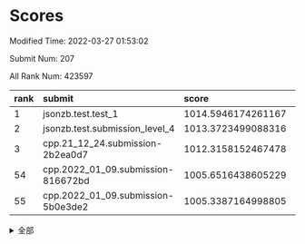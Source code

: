 # Scores

Modified Time: 2022-03-27 01:53:02

Submit Num: 207

All Rank Num: 423597

| rank |               submit               |       score        |       sigma        | pk_num |
| :--- | :--------------------------------- | :----------------- | :----------------- | :----- |
| 1    | jsonzb.test.test_1                 | 1014.5946174261167 | 0.8353031499801254 | 8181   |
| 2    | jsonzb.test.submission_level_4     | 1013.3723499088316 | 0.7970409226727971 | 8186   |
| 3    | cpp.21_12_24.submission-2b2ea0d7   | 1012.3158152467478 | 0.8011370243981119 | 8189   |
| 54   | cpp.2022_01_09.submission-816672bd | 1005.6516438605229 | 0.7228211464649026 | 8186   |
| 55   | cpp.2022_01_09.submission-5b0e3de2 | 1005.3387164998805 | 0.7281711709473526 | 8184   |


<details>
<summary>全部</summary>

| rank |                 submit                 |       score        |       sigma        | pk_num |
| :--- | :------------------------------------- | :----------------- | :----------------- | :----- |
| 1    | jsonzb.test.test_1                     | 1014.5946174261167 | 0.8353031499801254 | 8181   |
| 2    | jsonzb.test.submission_level_4         | 1013.3723499088316 | 0.7970409226727971 | 8186   |
| 3    | cpp.21_12_24.submission-2b2ea0d7       | 1012.3158152467478 | 0.8011370243981119 | 8189   |
| 4    | gobigger.level_3.submission_level_3_21 | 1011.7202535429831 | 0.7707907459621627 | 8188   |
| 5    | gobigger.level_3.submission_level_3_48 | 1011.6598442120729 | 0.7956321832830986 | 8187   |
| 6    | gobigger.level_3.submission_level_3_30 | 1011.6472078172467 | 0.7898967347312515 | 8180   |
| 7    | gobigger.level_3.submission_level_3_26 | 1011.5506287467298 | 0.7658721309660121 | 8184   |
| 8    | gobigger.level_3.submission_level_3_2  | 1011.5408517974549 | 0.7894989732715978 | 8178   |
| 9    | gobigger.level_3.submission_level_3_5  | 1011.4008605214431 | 0.7611568603001443 | 8187   |
| 10   | gobigger.level_3.submission_level_3_39 | 1011.3136416286151 | 0.7522260670149712 | 8185   |
| 11   | gobigger.level_3.submission_level_3_31 | 1010.7344712561375 | 0.7778667688923594 | 8185   |
| 12   | gobigger.level_3.submission_level_3_35 | 1010.6944052666828 | 0.7594011530391079 | 8188   |
| 13   | gobigger.level_3.submission_level_3_19 | 1010.5999452336421 | 0.7643702528182812 | 8183   |
| 14   | gobigger.level_3.submission_level_3_6  | 1010.5788909150474 | 0.7695454522271774 | 8189   |
| 15   | gobigger.level_3.submission_level_3_11 | 1010.5398720908389 | 0.7652399208588436 | 8187   |
| 16   | gobigger.level_3.submission_level_3_25 | 1010.5192771086981 | 0.7745187693473955 | 8188   |
| 17   | gobigger.level_3.submission_level_3_29 | 1010.5020982054979 | 0.7576026708273084 | 8187   |
| 18   | gobigger.level_3.submission_level_3_43 | 1010.489700676946  | 0.7551460020235897 | 8186   |
| 19   | gobigger.level_3.submission_level_3_13 | 1010.3595096741935 | 0.7525925307137301 | 8186   |
| 20   | gobigger.level_3.submission_level_3_18 | 1010.311510002589  | 0.7409503482445488 | 8186   |
| 21   | gobigger.level_3.submission_level_3_27 | 1010.2962674399747 | 0.7608630347016153 | 8186   |
| 22   | gobigger.level_3.submission_level_3_42 | 1010.2427238134538 | 0.7884731950756816 | 8181   |
| 23   | gobigger.level_3.submission_level_3_33 | 1010.2153986611313 | 0.7870731478080647 | 8186   |
| 24   | gobigger.level_3.submission_level_3_38 | 1010.1889735862911 | 0.770033701248652  | 8188   |
| 25   | gobigger.level_3.submission_level_3_8  | 1010.1303032903924 | 0.7603348452832592 | 8187   |
| 26   | gobigger.level_3.submission_level_3_15 | 1009.9938246442721 | 0.7788027874573397 | 8188   |
| 27   | gobigger.level_3.submission_level_3_37 | 1009.8967477161403 | 0.762091133204314  | 8189   |
| 28   | gobigger.level_3.submission_level_3_0  | 1009.8674292989848 | 0.761177973604446  | 8184   |
| 29   | gobigger.level_3.submission_level_3_32 | 1009.8671299032312 | 0.7616619808677866 | 8183   |
| 30   | gobigger.level_3.submission_level_3_16 | 1009.7660947845172 | 0.7451739150436562 | 8185   |
| 31   | gobigger.level_3.submission_level_3_40 | 1009.7236871781712 | 0.7513626750098069 | 8189   |
| 32   | gobigger.level_3.submission_level_3_12 | 1009.721173343659  | 0.7560045343190691 | 8187   |
| 33   | gobigger.level_3.submission_level_3_4  | 1009.7082990584167 | 0.7598321343401298 | 8185   |
| 34   | gobigger.level_3.submission_level_3_49 | 1009.4970772101304 | 0.7800614662888578 | 8188   |
| 35   | gobigger.level_3.submission_level_3_10 | 1009.489499720129  | 0.7586585690353518 | 8186   |
| 36   | gobigger.level_3.submission_level_3_1  | 1009.462032206913  | 0.7736190815147157 | 8185   |
| 37   | gobigger.level_3.submission_level_3_45 | 1009.4517965629008 | 0.7473280151240359 | 8180   |
| 38   | gobigger.level_3.submission_level_3_3  | 1009.3995806435007 | 0.7409390849902268 | 8189   |
| 39   | gobigger.level_3.submission_level_3_17 | 1009.3798850241468 | 0.749352042676014  | 8182   |
| 40   | gobigger.level_3.submission_level_3_9  | 1009.3667451753219 | 0.7483181779629026 | 8181   |
| 41   | gobigger.level_3.submission_level_3_20 | 1009.2920384241664 | 0.7545580968736856 | 8187   |
| 42   | gobigger.level_3.submission_level_3_36 | 1009.2405801129493 | 0.735386122602543  | 8188   |
| 43   | gobigger.level_3.submission_level_3_14 | 1009.2030323271118 | 0.7607497398938792 | 8183   |
| 44   | gobigger.level_3.submission_level_3_22 | 1009.1577144175765 | 0.7736716595836838 | 8182   |
| 45   | gobigger.level_3.submission_level_3_46 | 1009.0040362461018 | 0.739701103200889  | 8184   |
| 46   | gobigger.level_3.submission_level_3_7  | 1008.8850365811562 | 0.7456999114724334 | 8190   |
| 47   | gobigger.level_3.submission_level_3_24 | 1008.8084455936961 | 0.7602818222522144 | 8189   |
| 48   | gobigger.level_3.submission_level_3_44 | 1008.788836269919  | 0.7520722395602577 | 8184   |
| 49   | gobigger.level_3.submission_level_3_47 | 1008.7813483402157 | 0.7511331763344637 | 8187   |
| 50   | gobigger.level_3.submission_level_3_41 | 1008.7517496889412 | 0.7641650067159576 | 8187   |
| 51   | gobigger.level_3.submission_level_3_34 | 1008.6777999950879 | 0.7449378668094179 | 8183   |
| 52   | gobigger.level_3.submission_level_3_23 | 1008.5513381959915 | 0.7453470734241405 | 8191   |
| 53   | gobigger.level_3.submission_level_3_28 | 1008.5511325509932 | 0.7289230462276208 | 8185   |
| 54   | cpp.2022_01_09.submission-816672bd     | 1005.6516438605229 | 0.7228211464649026 | 8186   |
| 55   | cpp.2022_01_09.submission-5b0e3de2     | 1005.3387164998805 | 0.7281711709473526 | 8184   |
| 56   | gobigger.level_1.submission_level_1_1  | 1004.8965365023398 | 0.7163931405467775 | 8183   |
| 57   | gobigger.level_1.submission_level_1_28 | 1004.7038334914985 | 0.7288624864586059 | 8189   |
| 58   | gobigger.level_1.submission_level_1_8  | 1004.6178901530587 | 0.7194139038072256 | 8184   |
| 59   | gobigger.level_1.submission_level_1_27 | 1004.5327408543843 | 0.7168492388360436 | 8181   |
| 60   | gobigger.level_1.submission_level_1_7  | 1004.3990820647605 | 0.7225393501173102 | 8187   |
| 61   | gobigger.level_1.submission_level_1_3  | 1004.1073708192004 | 0.7197397870422408 | 8188   |
| 62   | gobigger.level_1.submission_level_1_32 | 1004.0738109364586 | 0.7086140792674013 | 8188   |
| 63   | gobigger.level_1.submission_level_1_35 | 1004.0223575523738 | 0.7215788982659538 | 8189   |
| 64   | gobigger.level_1.submission_level_1_34 | 1003.8390020785722 | 0.7132483379714168 | 8184   |
| 65   | gobigger.level_1.submission_level_1_49 | 1003.8278863227351 | 0.7217908475112056 | 8183   |
| 66   | gobigger.level_1.submission_level_1_41 | 1003.8233149876777 | 0.7096314706433292 | 8187   |
| 67   | gobigger.level_1.submission_level_1_48 | 1003.6887286095401 | 0.7244152466304273 | 8187   |
| 68   | gobigger.level_1.submission_level_1_20 | 1003.6514069023724 | 0.7192685597343521 | 8187   |
| 69   | gobigger.level_1.submission_level_1_42 | 1003.6122521467773 | 0.7256557956701497 | 8185   |
| 70   | gobigger.level_1.submission_level_1_14 | 1003.597830628093  | 0.7096173296631761 | 8183   |
| 71   | gobigger.level_1.submission_level_1_19 | 1003.5904086792242 | 0.7143363180169408 | 8186   |
| 72   | gobigger.level_1.submission_level_1_13 | 1003.5705527440444 | 0.7163744946056078 | 8187   |
| 73   | gobigger.level_1.submission_level_1_24 | 1003.5327053699489 | 0.7098412824566197 | 8188   |
| 74   | gobigger.level_1.submission_level_1_18 | 1003.5095031777646 | 0.7163460817529221 | 8180   |
| 75   | gobigger.level_1.submission_level_1_43 | 1003.3855253990757 | 0.7152904250729384 | 8182   |
| 76   | gobigger.level_1.submission_level_1_2  | 1003.3794764757469 | 0.7298588371692466 | 8187   |
| 77   | gobigger.level_1.submission_level_1_47 | 1003.3719236966252 | 0.702781442735713  | 8189   |
| 78   | gobigger.level_1.submission_level_1_21 | 1003.3648210543616 | 0.722493104759544  | 8188   |
| 79   | gobigger.level_1.submission_level_1_33 | 1003.3283676563611 | 0.7115598151463329 | 8181   |
| 80   | gobigger.level_1.submission_level_1_15 | 1003.2307471782647 | 0.7238286657223407 | 8189   |
| 81   | gobigger.level_1.submission_level_1_22 | 1003.2259220623828 | 0.7173070253202518 | 8181   |
| 82   | gobigger.level_1.submission_level_1_0  | 1003.1978651951157 | 0.7103874899992486 | 8186   |
| 83   | gobigger.level_1.submission_level_1_30 | 1003.1914177306037 | 0.7113018002605782 | 8186   |
| 84   | gobigger.level_1.submission_level_1_40 | 1003.1726519149154 | 0.7179683129118392 | 8186   |
| 85   | gobigger.level_1.submission_level_1_29 | 1003.1086184242549 | 0.7075801017153782 | 8190   |
| 86   | gobigger.level_1.submission_level_1_4  | 1003.0841501479789 | 0.7108374551339025 | 8184   |
| 87   | gobigger.level_1.submission_level_1_5  | 1002.9734558333433 | 0.7189844238459006 | 8183   |
| 88   | gobigger.level_1.submission_level_1_37 | 1002.8887594624574 | 0.7167509795974294 | 8184   |
| 89   | gobigger.level_1.submission_level_1_31 | 1002.8746829974765 | 0.715697157204559  | 8184   |
| 90   | gobigger.level_1.submission_level_1_10 | 1002.7680724000019 | 0.7145799087454627 | 8184   |
| 91   | gobigger.level_1.submission_level_1_26 | 1002.7648029134689 | 0.7090590911415169 | 8186   |
| 92   | gobigger.level_1.submission_level_1_38 | 1002.7124078108953 | 0.713948728707825  | 8185   |
| 93   | gobigger.level_1.submission_level_1_9  | 1002.7020629491009 | 0.7140066002312339 | 8186   |
| 94   | gobigger.level_1.submission_level_1_23 | 1002.6244203973068 | 0.7146236527348554 | 8185   |
| 95   | gobigger.level_1.submission_level_1_25 | 1002.6058160599548 | 0.7110433018057041 | 8186   |
| 96   | gobigger.level_1.submission_level_1_17 | 1002.5062329550656 | 0.7135437247753397 | 8183   |
| 97   | gobigger.level_1.submission_level_1_36 | 1002.4919928071557 | 0.7190465649749437 | 8181   |
| 98   | gobigger.level_1.submission_level_1_6  | 1002.4159472392583 | 0.7039559169965306 | 8183   |
| 99   | gobigger.level_1.submission_level_1_46 | 1002.3918024644703 | 0.7235119014377784 | 8182   |
| 100  | gobigger.level_1.submission_level_1_11 | 1002.319963927731  | 0.7134826206450956 | 8182   |
| 101  | gobigger.level_1.submission_level_1_44 | 1002.3079606496201 | 0.7093069111119691 | 8186   |
| 102  | gobigger.level_1.submission_level_1_39 | 1002.1684359338362 | 0.7077534517411171 | 8175   |
| 103  | gobigger.level_1.submission_level_1_45 | 1002.0750447775524 | 0.7240272032736174 | 8192   |
| 104  | gobigger.level_1.submission_level_1_12 | 1001.8858633718098 | 0.72164175082331   | 8187   |
| 105  | gobigger.level_1.submission_level_1_16 | 1001.0772153010995 | 0.712700283855483  | 8187   |
| 106  | gobigger.random.submission_random_20   | 997.7248366335253  | 0.7105058362487224 | 8182   |
| 107  | gobigger.random.submission_random_19   | 997.426507865188   | 0.7014477568675401 | 8181   |
| 108  | gobigger.random.submission_random_27   | 997.0195356785675  | 0.705293500806645  | 8187   |
| 109  | gobigger.random.submission_random_2    | 996.9382393392431  | 0.712332024229859  | 8187   |
| 110  | gobigger.random.submission_random_29   | 996.92043939164    | 0.704353972139665  | 8187   |
| 111  | gobigger.random.submission_random_5    | 996.8122345047981  | 0.6958805049096464 | 8179   |
| 112  | gobigger.random.submission_random_48   | 996.8067054553484  | 0.7042277346567374 | 8188   |
| 113  | gobigger.random.submission_random_11   | 996.7297248614134  | 0.7136203858359126 | 8184   |
| 114  | gobigger.random.submission_random_41   | 996.7198263729189  | 0.7072923022287506 | 8197   |
| 115  | gobigger.random.submission_random_28   | 996.71605062759    | 0.7118392971585421 | 8187   |
| 116  | gobigger.random.submission_random_18   | 996.5356766020284  | 0.7112911303241942 | 8185   |
| 117  | gobigger.random.submission_random_30   | 996.5023612519894  | 0.7081429302849147 | 8187   |
| 118  | gobigger.random.submission_random_10   | 996.4833883564576  | 0.7048317663209248 | 8178   |
| 119  | gobigger.random.submission_random_26   | 996.4738396350648  | 0.6926520850464315 | 8189   |
| 120  | gobigger.random.submission_random_45   | 996.4389828361152  | 0.7042913575138252 | 8186   |
| 121  | gobigger.random.submission_random_42   | 996.4022598958427  | 0.7073769316463387 | 8188   |
| 122  | gobigger.random.submission_random_15   | 996.3406930564432  | 0.7145869583634629 | 8187   |
| 123  | gobigger.random.submission_random_13   | 996.3179777234216  | 0.7046821328213669 | 8184   |
| 124  | gobigger.random.submission_random_43   | 996.3130777431564  | 0.7372068115390675 | 8185   |
| 125  | gobigger.random.submission_random_24   | 996.305121379442   | 0.7004763043599765 | 8182   |
| 126  | gobigger.random.submission_random_16   | 996.2886032297993  | 0.706285380772792  | 8184   |
| 127  | gobigger.random.submission_random_44   | 996.2345113865342  | 0.7065092413027384 | 8189   |
| 128  | gobigger.random.submission_random_40   | 996.2194748222283  | 0.7054402369083796 | 8183   |
| 129  | gobigger.random.submission_random_38   | 996.2173684387433  | 0.7157760964295893 | 8185   |
| 130  | gobigger.random.submission_random_7    | 996.2077311500635  | 0.711952838758695  | 8183   |
| 131  | gobigger.random.submission_random_34   | 996.1665549211147  | 0.7050572300521645 | 8185   |
| 132  | gobigger.random.submission_random_35   | 996.1626110398184  | 0.703493629528365  | 8188   |
| 133  | gobigger.random.submission_random_6    | 996.0292975301986  | 0.7158444710760999 | 8185   |
| 134  | gobigger.random.submission_random_4    | 995.9548963946515  | 0.6946515971428376 | 8188   |
| 135  | gobigger.random.submission_random_17   | 995.944933319911   | 0.7128909015263257 | 8185   |
| 136  | gobigger.random.submission_random_31   | 995.8126548470375  | 0.721973384681682  | 8184   |
| 137  | gobigger.random.submission_random_36   | 995.7557726455946  | 0.6981937569640205 | 8187   |
| 138  | gobigger.random.submission_random_37   | 995.7215908485142  | 0.7158533405758677 | 8187   |
| 139  | gobigger.random.submission_random_47   | 995.6107374845867  | 0.7121855991025376 | 8184   |
| 140  | gobigger.random.submission_random_12   | 995.5407482727802  | 0.7056508944356118 | 8183   |
| 141  | gobigger.random.submission_random_21   | 995.5092480279732  | 0.7143708307403122 | 8186   |
| 142  | gobigger.random.submission_random_14   | 995.4175716287624  | 0.71495315386219   | 8186   |
| 143  | gobigger.random.submission_random_39   | 995.4085559240222  | 0.7009442859727169 | 8182   |
| 144  | gobigger.random.submission_random_33   | 995.2964289854931  | 0.7226134576728611 | 8185   |
| 145  | gobigger.random.submission_random_9    | 995.2843004052497  | 0.7094813205116322 | 8186   |
| 146  | gobigger.random.submission_random_23   | 995.0284339802619  | 0.7083782174081988 | 8187   |
| 147  | gobigger.random.submission_random_8    | 994.9677597889291  | 0.7081844015089497 | 8186   |
| 148  | gobigger.random.submission_random_49   | 994.9365765904915  | 0.7333103588216919 | 8186   |
| 149  | gobigger.random.submission_random_25   | 994.8130351657884  | 0.7308915665100665 | 8192   |
| 150  | gobigger.random.submission_random_1    | 994.789015482232   | 0.7068963441852432 | 8188   |
| 151  | gobigger.random.submission_random_3    | 994.7642418998146  | 0.7244475000380746 | 8187   |
| 152  | gobigger.random.submission_random_46   | 994.6529725220872  | 0.7042926172113507 | 8188   |
| 153  | gobigger.random.submission_random_0    | 994.5660670034681  | 0.7099738090427082 | 8185   |
| 154  | gobigger.random.submission_random_32   | 994.543630223325   | 0.7279521613632279 | 8186   |
| 155  | gobigger.level_2.submission_level_2_18 | 994.1358550935101  | 0.735785104041942  | 8188   |
| 156  | gobigger.random.submission_random_22   | 994.1183974740895  | 0.7161731379016203 | 8184   |
| 157  | gobigger.level_2.submission_level_2_41 | 993.9625363319686  | 0.7282430816572096 | 8182   |
| 158  | gobigger.level_2.submission_level_2_15 | 993.8919808700512  | 0.7370267507559639 | 8186   |
| 159  | gobigger.level_2.submission_level_2_22 | 993.6793973234483  | 0.7347484898563831 | 8187   |
| 160  | gobigger.level_2.submission_level_2_29 | 993.615263205638   | 0.7463951115906374 | 8185   |
| 161  | gobigger.level_2.submission_level_2_43 | 993.5118931417039  | 0.7454742087162797 | 8184   |
| 162  | gobigger.level_2.submission_level_2_1  | 993.5075470177287  | 0.7284927778528155 | 8186   |
| 163  | gobigger.level_2.submission_level_2_32 | 993.4914048301232  | 0.7549396643932091 | 8180   |
| 164  | gobigger.level_2.submission_level_2_38 | 993.2828730109521  | 0.7305830694844709 | 8185   |
| 165  | gobigger.level_2.submission_level_2_17 | 993.1471103362842  | 0.7452823772041142 | 8185   |
| 166  | gobigger.level_2.submission_level_2_12 | 993.1425990668065  | 0.7453327564372909 | 8186   |
| 167  | gobigger.level_2.submission_level_2_30 | 993.0099308797884  | 0.7349651870108901 | 8189   |
| 168  | gobigger.level_2.submission_level_2_5  | 992.8768965730945  | 0.7522629655191959 | 8188   |
| 169  | gobigger.level_2.submission_level_2_47 | 992.8649616520119  | 0.7430318524185725 | 8188   |
| 170  | gobigger.level_2.submission_level_2_25 | 992.8509524104003  | 0.7498586732431048 | 8189   |
| 171  | gobigger.level_2.submission_level_2_27 | 992.7909821581814  | 0.7412961187853812 | 8186   |
| 172  | gobigger.level_2.submission_level_2_4  | 992.761264612903   | 0.7544191604652164 | 8185   |
| 173  | gobigger.level_2.submission_level_2_33 | 992.6770289745489  | 0.7472726977701754 | 8187   |
| 174  | gobigger.level_2.submission_level_2_19 | 992.5753432161655  | 0.7474869052978774 | 8186   |
| 175  | gobigger.level_2.submission_level_2_20 | 992.5282420462445  | 0.741020018161029  | 8187   |
| 176  | gobigger.level_2.submission_level_2_10 | 992.4519916490376  | 0.7277471974877678 | 8185   |
| 177  | gobigger.level_2.submission_level_2_9  | 992.4346834972953  | 0.7361232469870108 | 8186   |
| 178  | gobigger.level_2.submission_level_2_23 | 992.4130005833798  | 0.7349950258624409 | 8187   |
| 179  | gobigger.level_2.submission_level_2_8  | 992.3920847593025  | 0.7619482916826911 | 8181   |
| 180  | gobigger.level_2.submission_level_2_37 | 992.2269933393198  | 0.743894719036703  | 8183   |
| 181  | gobigger.level_2.submission_level_2_14 | 992.2170626508579  | 0.7543597310058114 | 8184   |
| 182  | gobigger.level_2.submission_level_2_3  | 992.1641970658326  | 0.7518884624854237 | 8179   |
| 183  | gobigger.level_2.submission_level_2_26 | 992.1638363349034  | 0.7367358497112608 | 8188   |
| 184  | gobigger.level_2.submission_level_2_49 | 992.1446216330586  | 0.7507581934652183 | 8185   |
| 185  | gobigger.level_2.submission_level_2_28 | 992.1166236712133  | 0.731050886950742  | 8190   |
| 186  | gobigger.level_2.submission_level_2_11 | 991.9057123041171  | 0.7662826246936407 | 8188   |
| 187  | gobigger.level_2.submission_level_2_48 | 991.8090826259186  | 0.7298501563069998 | 8184   |
| 188  | gobigger.level_2.submission_level_2_0  | 991.6172387623775  | 0.7466615998451575 | 8185   |
| 189  | gobigger.level_2.submission_level_2_36 | 991.6093218061934  | 0.7293377403177757 | 8187   |
| 190  | gobigger.level_2.submission_level_2_13 | 991.5040409391282  | 0.7576262071412352 | 8185   |
| 191  | gobigger.level_2.submission_level_2_2  | 991.4799353935332  | 0.753132602385955  | 8184   |
| 192  | gobigger.level_2.submission_level_2_45 | 991.4511003117258  | 0.7636874770141202 | 8184   |
| 193  | gobigger.level_2.submission_level_2_24 | 991.4386440920945  | 0.7436600990501144 | 8188   |
| 194  | gobigger.level_2.submission_level_2_42 | 991.4165999895289  | 0.744212407863301  | 8180   |
| 195  | gobigger.level_2.submission_level_2_6  | 991.4080603081229  | 0.7406182119537904 | 8189   |
| 196  | gobigger.level_2.submission_level_2_40 | 991.4071837801921  | 0.7309837279188902 | 8184   |
| 197  | gobigger.level_2.submission_level_2_44 | 991.3860100104006  | 0.7518299825044902 | 8184   |
| 198  | gobigger.level_2.submission_level_2_31 | 991.3656660434785  | 0.7510147710436479 | 8185   |
| 199  | gobigger.level_2.submission_level_2_39 | 991.2016376690991  | 0.7455879027664305 | 8183   |
| 200  | gobigger.level_2.submission_level_2_35 | 991.1481885071696  | 0.7494225970964588 | 8183   |
| 201  | gobigger.level_2.submission_level_2_46 | 991.0700765201594  | 0.7543529096215534 | 8185   |
| 202  | gobigger.level_2.submission_level_2_34 | 990.7106123655587  | 0.7778327684464916 | 8187   |
| 203  | gobigger.level_2.submission_level_2_16 | 990.6338986436035  | 0.7597353354432136 | 8191   |
| 204  | gobigger.level_2.submission_level_2_7  | 990.3868705677347  | 0.7802421400658194 | 8186   |
| 205  | gobigger.level_2.submission_level_2_21 | 989.9192509009531  | 0.7922928464547714 | 8182   |
| 206  | gobigger.none.submission_none_0        | 977.7498961055202  | 1.2897749102140939 | 8185   |
| 207  | gobigger.none.submission_none_1        | 976.8507884560864  | 1.4431420026649053 | 8186   |

</details>